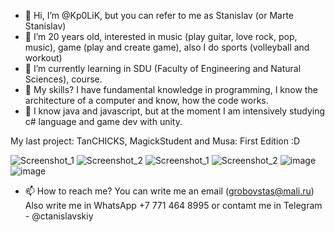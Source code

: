 - 👋 Hi, I’m @Kp0LiK, but you can refer to me as Stanislav (or Marte Stanislav)
- 👀 I’m 20 years old, interested in music (play guitar, love rock, pop, music), game (play and create game), also I do sports (volleyball and workout)
- 🌱 I’m currently learning in SDU (Faculty of Engineering and Natural Sciences), course.
- 💞️ My skills? I have fundamental knowledge in programming, I know the architecture of a computer and know, how the code works. 
- 🌱 I know java and javascript, but at the moment I am intensively studying c# language and game dev with unity.


My last project: TanCHICKS, MagickStudent and Musa: First Edition :D

![Screenshot_1](https://user-images.githubusercontent.com/75549884/155890692-1c3e92d3-0838-4843-9365-5ef73db30c66.png)
![Screenshot_2](https://user-images.githubusercontent.com/75549884/155890694-8f4d22be-50c8-4291-a0f1-478aca87fc23.png)
![Screenshot_1](https://user-images.githubusercontent.com/75549884/183538518-acc17393-a23a-4180-88e1-940b6be7179b.png)
![Screenshot_2](https://user-images.githubusercontent.com/75549884/183538528-dbae91ef-5c2b-4db9-ad36-16593c46c9ae.png)
![image](https://user-images.githubusercontent.com/75549884/208246999-6ada311d-a0f1-4b86-a9d7-aaba96dcc306.png)
![image](https://user-images.githubusercontent.com/75549884/208247069-eabf6c66-8513-44dd-b53c-bbf7ab5620db.png)


- 📫 How to reach me? You can write me an email (grobovstas@mali.ru)
Also write me in WhatsApp +7 771 464 8995 or contamt me in Telegram - @ctanislavskiy
<!---
Kp0LiK/Kp0LiK is a ✨ special ✨ repository because its `README.md` (this file) appears on your GitHub profile.
You can click the Preview link to take a look at your changes.
--->
